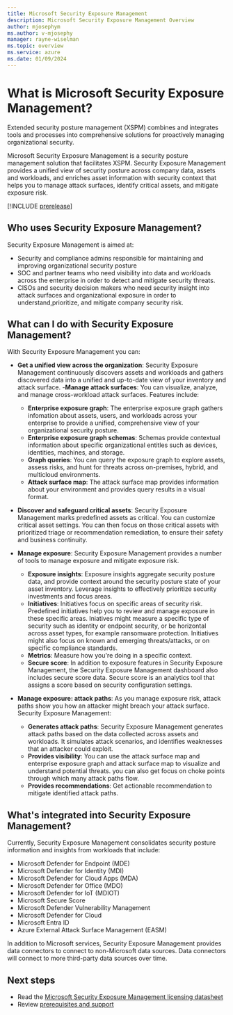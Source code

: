 ```yaml
---
title: Microsoft Security Exposure Management
description: Microsoft Security Exposure Management Overview
author: mjosephym
ms.author: v-mjosephy
manager: rayne-wiselman
ms.topic: overview
ms.service: azure
ms.date: 01/09/2024
---
```



# What is Microsoft Security Exposure Management?

Extended security posture management (XSPM) combines and integrates tools and processes into  comprehensive solutions for proactively managing organizational security.

Microsoft Security Exposure Management is a security posture management solution that facilitates XSPM. Security Exposure Management provides a unified view of security posture across company data, assets and workloads, and enriches asset information with security context that helps you to manage attack surfaces, identify critical assets, and mitigate exposure risk. 

[!INCLUDE [prerelease](../includes//prerelease.md)]

## Who uses Security Exposure Management?

Security Exposure Management is aimed at:

- Security and compliance admins responsible for maintaining and improving organizational security posture
- SOC and partner teams who need visibility into data and workloads across the enterprise in order to detect and mitigate security threats.
- CISOs and security decision makers who need security insight into attack surfaces and organizational exposure in order to understand,prioritize, and mitigate company security risk.

## What can I do with Security Exposure Management?

With Security Exposure Management you can:

- **Get a unified view across the organization**: Security Exposure Management continuously discovers assets and workloads and gathers discovered data into a unified and up-to-date view of your inventory and attack surface.
-**Manage attack surfaces**: You can visualize, analyze, and manage cross-workload attack surfaces. Features include:
    - **Enterprise exposure graph**: The enterprise exposure graph gathers infomation about assets, users, and workloads across your enterprise to provide a unified, comprehensive view of your organizational security posture.
    - **Enterprise exposure graph schemas**: Schemas provide contextual information about specific organizational entitles such as devices, identities, machines, and storage.
    - **Graph queries**: You can query the exposure graph to explore assets, assess risks, and hunt for threats across on-premises, hybrid, and multicloud environments.
    - **Attack surface map**: The attack surface map provides information about your environment and provides query results in a visual format.  

- **Discover and safeguard critical assets**: Security Exposure Management marks predefined assets as critical. You can customize critical asset settings.  You can then focus on those critical assets with prioritized triage or recommendation remediation, to ensure their safety and business continuity.

- **Manage exposure**: Security Exposure Management provides a number of tools to manage exposure and mitigate exposure risk.
    - **Exposure insights**: Exposure insights aggregate security posture data, and provide context around the security posture state of your asset inventory. Leverage insights to effectively prioritize security investments and focus areas. 
    - **Initiatives**: Initiatives focus on specific areas of security risk. Predefined initiatives help you to review and manage exposure in these specific areas. Iniatives might measure a specific type of security such as identity or endpoint security, or be horizontal across asset types, for example ransomware protection. Initiatives might also focus on known and emerging threats/attacks, or on specific compliance standards.
    - **Metrics**: Measure how you're doing in a specific context. 
    - **Secure score**: In addition to exposure features in Security Exposure Management, the Security Exposure Management dashboard also includes secure score data. Secure score is an analytics tool that assigns a score based on security configuration settings.  
- **Manage exposure: attack paths**: As you manage exposure risk, attack paths show you how an attacker might breach your attack surface. Security Exposure Management:
    -  **Generates attack paths**: Security Exposure Management generates attack paths based on the data collected across assets and workloads. It simulates attack scenarios, and identifies weaknesses that an attacker could exploit.
    - **Provides visibility**: You can use the attack surface map and enterprise exposure graph and attack surface map to visualize and understand potential threats. you can also get focus on choke points through which many attack paths flow.
    - **Provides recommendations**: Get actionable recommendation to mitigate identified attack paths.


## What's integrated into Security Exposure Management?

Currently, Security Exposure Management consolidates security posture information and insights from workloads that include:

- Microsoft Defender for Endpoint (MDE)
- Microsoft Defender for Identity (MDI)
- Microsoft Defender for Cloud Apps (MDA)
- Microsoft Defender for Office (MDO)
- Microsoft Defender for IoT (MDIOT)
- Microsoft Secure Score  
- Microsoft Defender Vulnerability Management  
- Microsoft Defender for Cloud 
- Microsoft Entra ID  
- Azure External Attack Surface Management (EASM)

In addition to Microsoft services, Security Exposure Management provides data connectors to connect to non-Microsoft data sources. Data connectors will connect to more third-party data sources over time.

## Next steps

- Read the [Microsoft Security Exposure Management licensing datasheet](https://aka.ms/?)
- Review [prerequisites and support](prerequisites.md)